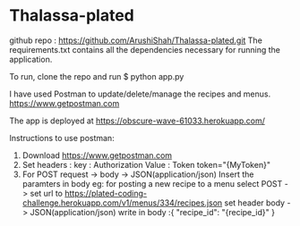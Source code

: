 # Thalassa-plated
github repo : https://github.com/ArushiShah/Thalassa-plated.git
The requirements.txt contains all the dependencies necessary for running the application.

To run, clone the repo and run $ python app.py

I have used Postman to update/delete/manage the recipes and menus. 
https://www.getpostman.com

The app is deployed at https://obscure-wave-61033.herokuapp.com/ 

Instructions to use postman:

1. Download https://www.getpostman.com
2. Set headers :
    key : Authorization
    Value : Token token="{MyToken}"
3. For POST request -> body -> JSON(application/json)
    Insert the paramters in body eg: for posting a new recipe to a menu
    select POST -> set url to https://plated-coding-challenge.herokuapp.com/v1/menus/334/recipes.json
    set header
    body -> JSON(application/json)
    write in body :{
  "recipe_id": "{recipe_id}"
  }
  
